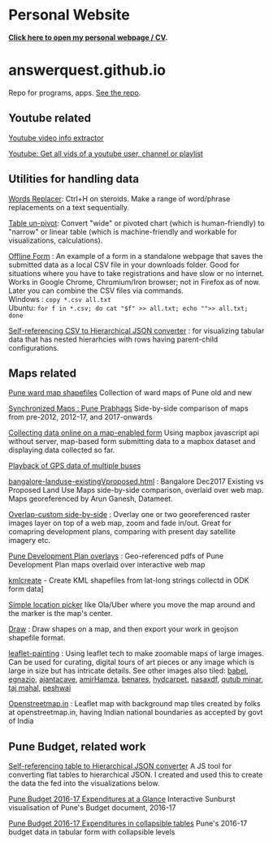 # Personal Website
**[Click here to open my personal webpage / CV](http://nikhilvj.co.in/).**

# answerquest.github.io
Repo for programs, apps. [See the repo](https://github.com/answerquest/answerquest.github.io).

## Youtube related
[Youtube video info extractor](youtube-info-extractor.html)

[Youtube: Get all vids of a youtube user, channel or playlist](youtube-all-vids-info.html)

## Utilities for handling data
[Words Replacer](words-replacer.html): Ctrl+H on steroids. Make a range of word/phrase replacements on a text sequentially.

[Table un-pivot](table-unpivot.html): Convert "wide" or pivoted chart (which is human-friendly) to "narrow" or linear table (which is machine-friendly and workable for visualizations, calculations).

[Offline Form](offline-form.html) : An example of a form in a standalone webpage that saves the submitted data as a local CSV file in your downloads folder. Good for situations where you have to take registrations and have slow or no internet. Works in Google Chrome, Chromium/Iron browser; not in Firefox as of now. Later you can combine the CSV files via commands.<br>
Windows : `copy *.csv all.txt`<br>
Ubuntu: `for f in *.csv; do cat "$f" >> all.txt; echo "">> all.txt; done`

[Self-referencing CSV to Hierarchical JSON converter](selfrefCSV_2_hierarchJSON.html) : for visualizing tabular data that has nested hierarhcies with rows having parent-child configurations.


## Maps related
[Pune ward map shapefiles](https://github.com/datameet-pune/datameet-pune.github.io/tree/master/maps) Collection of ward maps of Pune old and new

[Synchronized Maps : Pune Prabhags](pune_07-12-17_sync.html) Side-by-side comparison of maps from pre-2012, 2012-17, and 2017-onwards

[Collecting data online on a map-enabled form](form2mapbox-encrypted.html) Using mapbox javascript api without server, map-based form submitting data to a mapbox dataset and displaying data collected so far.

[Playback of GPS data of multiple buses](https://answerquest.github.io/GPSPlayback/)

<!--
[Overlap](overlap.html) : Load image/raster maps like Development Plan, fading in and out over zoomable web map with satellite view and other map views.
[Overlap-custom](overlap-custom.html) : Overlay your own raster or georeferenced map. <br>Put any tiles URL schema like `../{z}/{x}/{y}..` at bottom and press Update. 
<br>Explore <http://mapwarper.net> for many such rasters. 
<br>Mapbox tilesets can also be used, look up its URL schema online.
<br>You can also directly load the tileset by putting `?url={URL}` at the end, 
<br>or `?mapwarper={id}` for Mapwarper maps, 
<br>or `mapbox={id}&accesstoken={accesstoken}` for Mapbox tilesets. (If you have geo-referenced your map using QGIS and have the GeoTIFF file on your computer, you can upload it to Mapbox Studio under Tilesets. Upload it there, then use this tool to make it shareable on the web.)
-->

[bangalore-landuse-existingVproposed.html](bangalore-landuse-existingVproposed.html) : Bangalore Dec2017 Existing vs Proposed Land Use Maps side-by-side comparison, overlaid over web map. Maps georeferenced by Arun Ganesh, Datameet.

[Overlap-custom side-by-side](overlap-custom-side.html) : Overlay one or two georeferenced raster images layer on top of a web map, zoom and fade in/out. Great for comapring development plans, comparing with present day satellite imagery etc.

[Pune Development Plan overlays](http://ourpuneourbudget.in/know-your-city/overlapping-maps/) : Geo-referenced pdfs of Pune Development Plan maps overlaid over interactive web map

[kmlcreate](kmlcreate.html) - Create KML shapefiles from lat-long strings collectd in ODK form data]

[Simple location picker](leaflet-center-location-picker.html) like Ola/Uber where you move the map around and the marker is the map's center.

[Draw](draw.html) : Draw shapes on a map, and then export your work in geojson shapefile format.

[leaflet-painting](https://server.nikhilvj.co.in/tilemaker/leaflet-painting.html) : Using leaflet tech to make zoomable maps of large images. Can be used for curating, digital tours of art pieces or any image which is large in size but has intricate details. See other images also tiled: [babel](https://server.nikhilvj.co.in/tilemaker/leaflet-painting.html?p=babel), [egnazio](https://server.nikhilvj.co.in/tilemaker/leaflet-painting.html?p=egnazio), [ajantacave](https://server.nikhilvj.co.in/tilemaker/leaflet-painting.html?p=ajantaCave26#3/75.78/-87.10), [amirHamza](https://server.nikhilvj.co.in/tilemaker/leaflet-painting.html?p=amirHamza), [benares](https://server.nikhilvj.co.in/tilemaker/leaflet-painting.html?p=benares), [hydcarpet](https://server.nikhilvj.co.in/tilemaker/leaflet-painting.html?p=hydcarpet#4/82.60/-91.45), [nasaxdf](https://server.nikhilvj.co.in/tilemaker/leaflet-painting.html?p=nasaxdf&z=4#2/63.2/-44.5), [qutub minar](https://server.nikhilvj.co.in/tilemaker/leaflet-painting.html?p=qutub1&z=4), [taj mahal](https://server.nikhilvj.co.in/tilemaker/leaflet-painting.html?p=tajMahal&z=6#1/0/0), [peshwai](https://server.nikhilvj.co.in/tilemaker/leaflet-painting.html?p=templePeshwai&z=5)

[Openstreetmap.in](osm-in.html) : Leaflet map with background map tiles created by folks at openstreetmap.in, having Indian national boundaries as accepted by govt of India

## Pune Budget, related work
[Self-referencing table to Hierarchical JSON converter](https://files.nikhilvj.co.in/selfrefCSV_2_hierarchJSON.html) A JS tool for converting flat tables to hierarchical JSON. I created and used this to create the data the fed into the visualizations below.

[Pune Budget 2016-17 Expenditures at a Glance](https://files.nikhilvj.co.in/pune-budget-viz-2.html) Interactive Sunburst visualisation of Pune's Budget document, 2016-17

[Pune Budget 2016-17 Expenditures in collapsible tables](https://files.nikhilvj.co.in/pune-budget-viz-4.html) Pune's 2016-17 budget data in tabular form with collapsible levels
